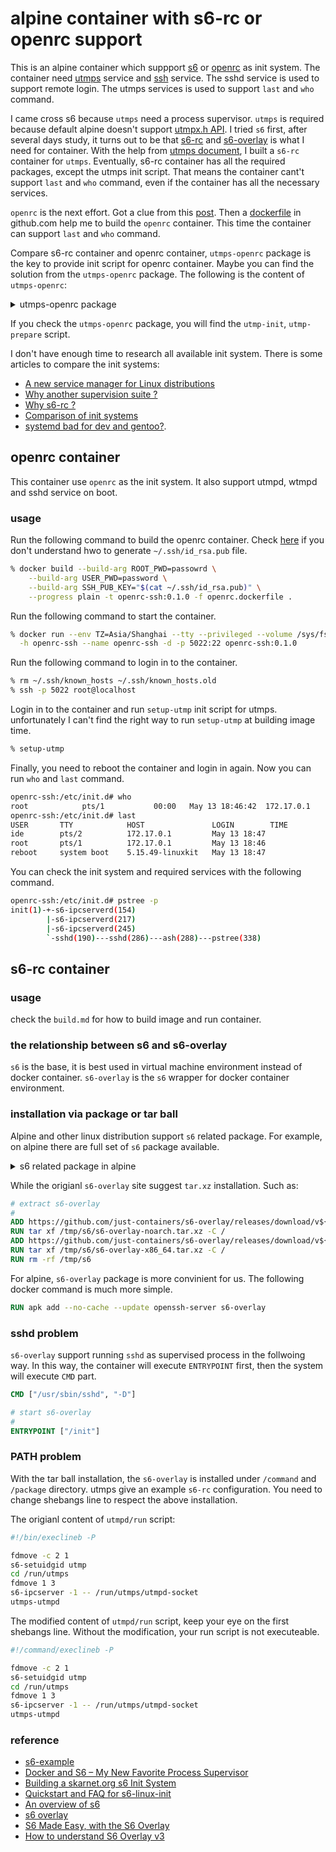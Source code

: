 # alpine container with s6-rc or openrc support

This is an alpine container which suppport [s6](https://skarnet.org/software/s6/) or [openrc](https://github.com/OpenRC/openrc) as init system. The container need [utmps](https://git.skarnet.org/cgi-bin/cgit.cgi/utmps/about/) service and  [ssh](https://www.openssh.com/) service. The sshd service is used to support remote login. The utmps services is used to support `last` and `who` command.

I came cross s6 because `utmps` need a process supervisor. `utmps` is required because default alpine doesn't support [utmpx.h API](http://pubs.opengroup.org/onlinepubs/9699919799/basedefs/utmpx.h.html). I tried `s6` first, after several days study, it turns out to be that [s6-rc](https://skarnet.org/software/s6-rc/index.html) and [s6-overlay](https://github.com/just-containers/s6-overlay) is what I need for container. With the help from [utmps document](https://git.skarnet.org/cgi-bin/cgit.cgi/utmps/tree/examples/s6-rc), I built a `s6-rc` container for `utmps`. Eventually, s6-rc container has all the required packages, except the utmps init script. That means the container cant't support `last` and `who` command, even if the container has all the necessary services.

`openrc` is the next effort. Got a clue from this [post](https://gitlab.alpinelinux.org/alpine/aports/-/issues/13659). Then a [dockerfile](https://github.com/dockage/alpine/blob/main/3.17/Dockerfile) in github.com help me to build the `openrc` container. This time the container can support `last` and `who` command.

Compare s6-rc container and openrc container, `utmps-openrc` package is the key to provide init script for openrc container. Maybe you can find the solution from the `utmps-openrc` package. The following is the content of `utmps-openrc`:

<details><summary>utmps-openrc package</summary><p>

```sh
openrc-ssh:/etc/init.d# apk info -a utmps-openrc
utmps-openrc-0.1.2.1-r1 description:
A secure utmp/wtmp implementation (OpenRC init scripts)

utmps-openrc-0.1.2.1-r1 webpage:
https://skarnet.org/software/utmps/

utmps-openrc-0.1.2.1-r1 installed size:
32 KiB

utmps-openrc-0.1.2.1-r1 depends on:

utmps-openrc-0.1.2.1-r1 provides:

utmps-openrc-0.1.2.1-r1 is required by:

utmps-openrc-0.1.2.1-r1 contains:
etc/init.d/btmpd
etc/init.d/utmp-init
etc/init.d/utmp-prepare
etc/init.d/utmpd
etc/init.d/wtmpd

utmps-openrc-0.1.2.1-r1 triggers:

utmps-openrc-0.1.2.1-r1 has auto-install rule:
openrc
utmps=0.1.2.1-r1

utmps-openrc-0.1.2.1-r1 affects auto-installation of:

utmps-openrc-0.1.2.1-r1 replaces:

utmps-openrc-0.1.2.1-r1 license:
ISC
```

</p></details>

If you check the `utmps-openrc` package, you will find the `utmp-init`, `utmp-prepare` script.

I don't have enough time to research all available init system. There is some articles to compare the init systems: 
- [A new service manager for Linux distributions](https://skarnet.com/projects/service-manager.html)
- [Why another supervision suite ?](https://skarnet.org/software/s6/why.html)
- [Why s6-rc ?](https://skarnet.org/software/s6-rc/why.html)
- [Comparison of init systems](https://wiki.gentoo.org/wiki/Comparison_of_init_systems)
- [systemd bad for dev and gentoo?](https://forums.gentoo.org/viewtopic-t-994548.html).

## openrc container

This container use `openrc` as the init system. It also support utmpd, wtmpd and sshd service on boot.

### usage

Run the following command to build the openrc container. Check [here](https://github.com/ericwq/nvide#build-and-run-the-sshmosh-image) if you don't understand hwo to generate `~/.ssh/id_rsa.pub` file.

```sh
% docker build --build-arg ROOT_PWD=passowrd \
	--build-arg USER_PWD=password \
	--build-arg SSH_PUB_KEY="$(cat ~/.ssh/id_rsa.pub)" \
	--progress plain -t openrc-ssh:0.1.0 -f openrc.dockerfile .
```

Run the following command to start the container.

```sh
% docker run --env TZ=Asia/Shanghai --tty --privileged --volume /sys/fs/cgroup:/sys/fs/cgroup:ro \
  -h openrc-ssh --name openrc-ssh -d -p 5022:22 openrc-ssh:0.1.0
```

Run the following command to login in to the container.

```sh
% rm ~/.ssh/known_hosts ~/.ssh/known_hosts.old
% ssh -p 5022 root@localhost
```

Login in to the container and run `setup-utmp` init script for utmps. unfortunately I can't find the right way to run `setup-utmp` at building image time.

```sh
% setup-utmp
```

Finally, you need to reboot the container and login in again. Now you can run `who` and `last` command.

```sh
openrc-ssh:/etc/init.d# who
root            pts/1           00:00   May 13 18:46:42  172.17.0.1
openrc-ssh:/etc/init.d# last
USER       TTY            HOST               LOGIN        TIME
ide        pts/2          172.17.0.1         May 13 18:47
root       pts/1          172.17.0.1         May 13 18:46
reboot     system boot    5.15.49-linuxkit   May 13 18:47
```

You can check the init system and required services with the following command.

```sh
openrc-ssh:/etc/init.d# pstree -p
init(1)-+-s6-ipcserverd(154)
        |-s6-ipcserverd(217)
        |-s6-ipcserverd(245)
        `-sshd(190)---sshd(286)---ash(288)---pstree(338)
```

## s6-rc container

### usage

check the `build.md` for how to build image and run container.

### the relationship between s6 and s6-overlay

`s6` is the base, it is best used in virtual machine environment instead of docker container. `s6-overlay` is the `s6` wrapper for docker container environment.

### installation via package or tar ball

Alpine and other linux distribution support `s6` related package. For example, on alpine there are full set of `s6` package available.

<details><summary>s6 related package in alpine</summary><p>

```sh
# apk search s6
s6-portable-utils-2.3.0.2-r1
s6-networking-2.5.1.3-r1
s6-2.11.3.2-r1
s6-rc-0.5.4.1-r1
s6-dns-doc-2.3.5.5-r1
s6-dns-2.3.5.5-r1
s6-dns-dev-2.3.5.5-r1
s6-ipcserver-2.11.3.2-r1
s6-portable-utils-doc-2.3.0.2-r1
s6-linux-utils-2.6.1.2-r1
s6-networking-man-pages-2.5.1.3.3-r0
s6-overlay-helpers-0.1.0.1-r0
s6-linux-init-static-1.1.1.1-r0
s6-openrc-2.11.3.2-r1
s6-linux-init-1.1.1.1-r0
s6-rc-doc-0.5.4.1-r1
s6-networking-dev-2.5.1.3-r1
s6-dns-static-2.3.5.5-r1
s6-overlay-doc-3.1.5.0-r0
s6-dev-2.11.3.2-r1
s6-overlay-3.1.5.0-r0
s6-doc-2.11.3.2-r1
s6-static-2.11.3.2-r1
s6-linux-init-doc-1.1.1.1-r0
s6-linux-utils-doc-2.6.1.2-r1
s6-networking-static-2.5.1.3-r1
s6-man-pages-2.11.3.2.4-r0
s6-rc-static-0.5.4.1-r1
s6-overlay-syslogd-3.1.5.0-r0
s6-rc-man-pages-0.5.4.1.2-r0
s6-linux-init-man-pages-1.1.1.0.1-r0
s6-portable-utils-man-pages-2.3.0.2.2-r0
s6-rc-dev-0.5.4.1-r1
s6-linux-init-dev-1.1.1.1-r0
s6-networking-doc-2.5.1.3-r1
```

</p></details>

While the origianl `s6-overlay` site suggest `tar.xz` installation. Such as:

```dockerfile
# extract s6-overlay
#
ADD https://github.com/just-containers/s6-overlay/releases/download/v${S6_OVERLAY_VERSION}/s6-overlay-noarch.tar.xz /tmp/s6/
RUN tar xf /tmp/s6/s6-overlay-noarch.tar.xz -C /
ADD https://github.com/just-containers/s6-overlay/releases/download/v${S6_OVERLAY_VERSION}/s6-overlay-x86_64.tar.xz /tmp/s6/
RUN tar xf /tmp/s6/s6-overlay-x86_64.tar.xz -C /
RUN rm -rf /tmp/s6
```
For alpine, `s6-overlay` package is more convinient for us. The following docker command is much more simple.

```dockerfile
RUN apk add --no-cache --update openssh-server s6-overlay
```

### sshd problem

`s6-overlay` support running `sshd` as supervised process in the follwoing way. In this way, the container will execute `ENTRYPOINT` first, then the system will execute `CMD` part.

```dockerfile
CMD ["/usr/sbin/sshd", "-D"]

# start s6-overlay
#
ENTRYPOINT ["/init"]
```

### PATH problem

With the tar ball installation, the `s6-overlay` is installed under `/command` and `/package` directory. utmps give an example `s6-rc` configuration. You need to change shebangs line to respect the above installation.

The origianl content of `utmpd/run` script:

```sh
#!/bin/execlineb -P

fdmove -c 2 1
s6-setuidgid utmp
cd /run/utmps
fdmove 1 3
s6-ipcserver -1 -- /run/utmps/utmpd-socket
utmps-utmpd
```
The modified content of `utmpd/run` script, keep your eye on the first shebangs line. Without the modification, your run script is not executeable.

```sh
#!/command/execlineb -P

fdmove -c 2 1
s6-setuidgid utmp
cd /run/utmps
fdmove 1 3
s6-ipcserver -1 -- /run/utmps/utmpd-socket
utmps-utmpd
```
### reference

- [s6-example](https://github.com/beldpro-ci/s6-entrypoint)
- [Docker and S6 – My New Favorite Process Supervisor](https://tutumcloud.wordpress.com/2014/12/02/docker-and-s6-my-new-favorite-process-supervisor/)
- [Building a skarnet.org s6 Init System](https://danmc.net/posts/s6-1/)
- [Quickstart and FAQ for s6-linux-init](http://skarnet.org/software/s6-linux-init/quickstart.html)
- [An overview of s6](https://skarnet.org/software/s6/overview.html)
- [s6 overlay](https://github.com/just-containers/s6-overlay)
- [S6 Made Easy, with the S6 Overlay](https://tutumcloud.wordpress.com/2015/05/20/s6-made-easy-with-the-s6-overlay/)
- [How to understand S6 Overlay v3](https://darkghosthunter.medium.com/how-to-understand-s6-overlay-v3-95c81c04f075)
